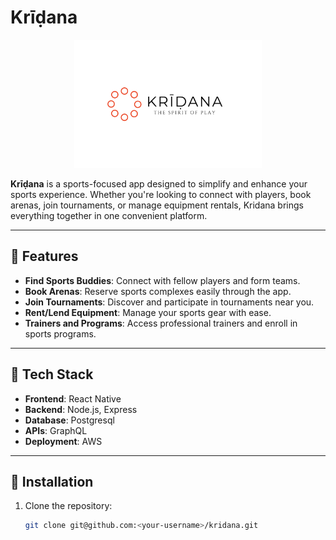 # Krīḍana

<p align="center">
  <img src="./assets/kridana-logo.png" alt="Kridana Logo" width="300"/>
</p>

**Krīḍana** is a sports-focused app designed to simplify and enhance your sports experience. Whether you're looking to connect with players, book arenas, join tournaments, or manage equipment rentals, Kridana brings everything together in one convenient platform.

---

## 🌟 Features

- **Find Sports Buddies**: Connect with fellow players and form teams.
- **Book Arenas**: Reserve sports complexes easily through the app.
- **Join Tournaments**: Discover and participate in tournaments near you.
- **Rent/Lend Equipment**: Manage your sports gear with ease.
- **Trainers and Programs**: Access professional trainers and enroll in sports programs.

---

## 🚀 Tech Stack

- **Frontend**: React Native
- **Backend**: Node.js, Express
- **Database**: Postgresql
- **APIs**: GraphQL
- **Deployment**: AWS

---

## 📲 Installation

1. Clone the repository:
   ```bash
   git clone git@github.com:<your-username>/kridana.git
